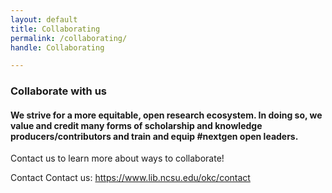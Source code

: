 ```yaml
---
layout: default 
title: Collaborating
permalink: /collaborating/
handle: Collaborating

---
```

<link rel="preconnect" href="https://fonts.googleapis.com">
<link rel="preconnect" href="https://fonts.gstatic.com" crossorigin>
<link href="https://fonts.googleapis.com/css2?family=Bungee+Shade&family=Urbanist:wght@300&display=swap" rel="stylesheet">


### Collaborate with us

#### We strive for a more equitable, open research ecosystem. In doing so, we value and credit many forms of scholarship and knowledge producers/contributors and train and equip #nextgen open leaders. 

Contact us to learn more about ways to collaborate!

Contact
Contact us: https://www.lib.ncsu.edu/okc/contact
